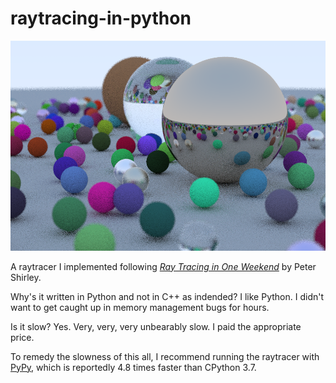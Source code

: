 # raytracing-in-python

![demo](https://github.com/SeanJxie/raytracing-in-python/blob/main/scattered.png)

A raytracer I implemented following [_Ray Tracing in One Weekend_](https://raytracing.github.io/books/RayTracingInOneWeekend.html) by Peter Shirley.

Why's it written in Python and not in C++ as indended? I like Python. I didn't want to get caught up in memory management bugs for hours.

Is it slow? Yes. Very, very, very unbearably slow. I paid the appropriate price.

To remedy the slowness of this all, I recommend running the raytracer with [PyPy](https://www.pypy.org/), which is reportedly 4.8 times faster than CPython 3.7.

